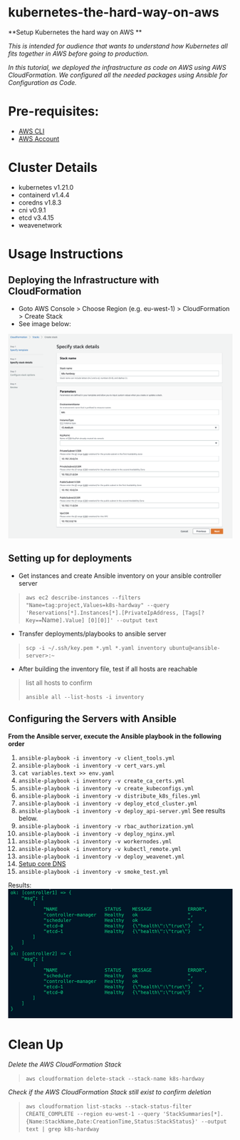 # kubernetes-the-hard-way-on-aws
**Setup Kubernetes the hard way on AWS **

*This is intended for audience that wants to understand how Kubernetes all fits together in AWS before going to production.* 

*In this tutorial, we deployed the infrastructure as code on AWS using AWS CloudFormation. We configured all the needed packages using Ansible for Configuration as Code.*


# Pre-requisites:
- [AWS CLI](https://docs.aws.amazon.com/cli/latest/userguide/getting-started-install.html) 
- [AWS Account](https://aws.amazon.com/premiumsupport/knowledge-center/create-and-activate-aws-account/)

# Cluster Details
- kubernetes v1.21.0
- containerd v1.4.4
- coredns v1.8.3
- cni v0.9.1
- etcd v3.4.15
- weavenetwork 
# Usage Instructions


## Deploying the Infrastructure with CloudFormation

- Goto AWS Console > Choose Region (e.g. eu-west-1) > CloudFormation > Create Stack
- See image below:

![Create Infrastructure](./images/CF-infrastructure.png) 


## Setting up for deployments
- Get instances and create Ansible inventory on your ansible controller server

> `aws ec2 describe-instances --filters "Name=tag:project,Values=k8s-hardway" --query 'Reservations[*].Instances[*].[PrivateIpAddress, [Tags[?Key==`Name`].Value] [0][0]]' --output text`


- Transfer deployments/playbooks to ansible server

>`scp -i ~/.ssh/key.pem *.yml *.yaml inventory ubuntu@<ansible-server>:~`



- After building the inventory file, test if all hosts are reachable

> list all hosts to confirm
> 
> `ansible all --list-hosts -i inventory`


## Configuring the Servers with Ansible
**From the Ansible server, execute the Ansible playbook in the following order**

1. `ansible-playbook -i inventory -v client_tools.yml`
2. `ansible-playbook -i inventory -v cert_vars.yml`
3. `cat variables.text >> env.yaml`
4. `ansible-playbook -i inventory -v create_ca_certs.yml`
5. `ansible-playbook -i inventory -v create_kubeconfigs.yml`
6. `ansible-playbook -i inventory -v distribute_k8s_files.yml`
7. `ansible-playbook -i inventory -v deploy_etcd_cluster.yml`
8. `ansible-playbook -i inventory -v deploy_api-server.yml` See results below.
9. `ansible-playbook -i inventory -v rbac_authorization.yml`
10. `ansible-playbook -i inventory -v deploy_nginx.yml`
11. `ansible-playbook -i inventory -v workernodes.yml`
12. `ansible-playbook -i inventory -v kubectl_remote.yml`
13. `ansible-playbook -i inventory -v deploy_weavenet.yml`
14. [Setup core DNS](./coreDNS.md)
15. `ansible-playbook -i inventory -v smoke_test.yml`

Results:
![Successful Controller Deployment ](./images/controller-deployment-test.png)


# Clean Up

*Delete the AWS CloudFormation Stack*

>`aws cloudformation delete-stack --stack-name k8s-hardway`


*Check if the AWS CloudFormation Stack still exist to confirm deletion* 

>`aws cloudformation list-stacks --stack-status-filter CREATE_COMPLETE --region eu-west-1 --query 'StackSummaries[*].{Name:StackName,Date:CreationTime,Status:StackStatus}' --output text | grep k8s-hardway`